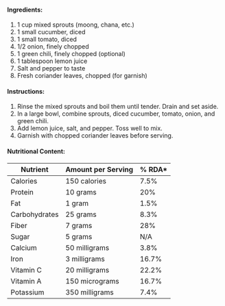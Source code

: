 #### Ingredients:

1. 1 cup mixed sprouts (moong, chana, etc.)
2. 1 small cucumber, diced
3. 1 small tomato, diced
4. 1/2 onion, finely chopped
5. 1 green chili, finely chopped (optional)
6. 1 tablespoon lemon juice
7. Salt and pepper to taste
8. Fresh coriander leaves, chopped (for garnish)

#### Instructions:

1. Rinse the mixed sprouts and boil them until tender. Drain and set aside.
2. In a large bowl, combine sprouts, diced cucumber, tomato, onion, and green chili.
3. Add lemon juice, salt, and pepper. Toss well to mix.
4. Garnish with chopped coriander leaves before serving.

#### Nutritional Content:

| Nutrient      | Amount per Serving | % RDA* |
| ------------- | ------------------ | ------ |
| Calories      | 150 calories       | 7.5%   |
| Protein       | 10 grams           | 20%    |
| Fat           | 1 gram             | 1.5%   |
| Carbohydrates | 25 grams           | 8.3%   |
| Fiber         | 7 grams            | 28%    |
| Sugar         | 5 grams            | N/A    |
| Calcium       | 50 milligrams      | 3.8%   |
| Iron          | 3 milligrams       | 16.7%  |
| Vitamin C     | 20 milligrams      | 22.2%  |
| Vitamin A     | 150 micrograms     | 16.7%  |
| Potassium     | 350 milligrams     | 7.4%   |